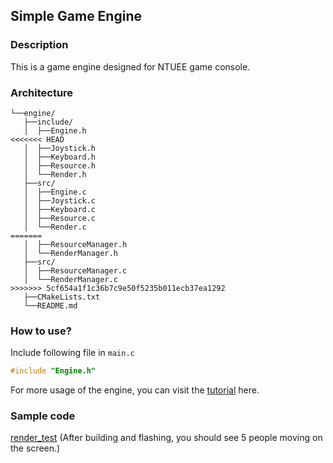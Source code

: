 ## Simple Game Engine

### Description

This is a game engine designed for NTUEE game console.

### Architecture

```
└──engine/
   ├──include/
   │  ├──Engine.h
<<<<<<< HEAD
   │  ├──Joystick.h
   │  ├──Keyboard.h
   │  ├──Resource.h
   │  └──Render.h
   ├──src/
   │  ├──Engine.c
   │  ├──Joystick.c
   │  ├──Keyboard.c
   │  ├──Resource.c
   │  └──Render.c
=======
   │  ├──ResourceManager.h
   │  └──RenderManager.h
   ├──src/
   │  ├──ResourceManager.c
   │  └──RenderManager.c
>>>>>>> 5cf654a1f1c36b7c9e50f5235b011ecb37ea1292
   ├──CMakeLists.txt
   └──README.md
```

### How to use?

Include following file in `main.c`
```C
#include "Engine.h"
```
For more usage of the engine, you can visit the [tutorial](https://hackmd.io/@uzF57KwOT5SnkVGD3Ppheg/Bkq8tLnLC) here.

### Sample code

[render_test](https://drive.google.com/file/d/1fSTIGNiYqWQUzMxRMaV6cDyT94TVNQgK/view?usp=sharing) (After building and flashing, you should see 5 people moving on the screen.)
